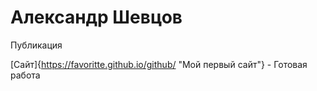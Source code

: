 

# Александр Шевцов
Публикация

[Сайт]{https://favoritte.github.io/github/ "Мой первый сайт"} - Готовая работа
